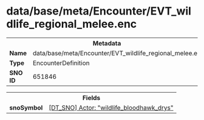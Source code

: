 <h1>data/base/meta/Encounter/EVT_wildlife_regional_melee.enc</h1><table><tr><th colspan="100%">Metadata</th></tr><tr><td><b>Name</b></td><td>data/base/meta/Encounter/EVT_wildlife_regional_melee.enc</td></tr><tr><td><b>Type</b></td><td>EncounterDefinition</td></tr><tr><td><b>SNO ID</b></td><td>651846</td></tr></table>

<table><tr><th colspan="100%">Fields</th></tr><tr><td><b>snoSymbol</b></td><td><a href="..\Actor\wildlife_bloodhawk_drys.acr.md">[DT_SNO] Actor: "wildlife_bloodhawk_drys"</a></td></tr></table>

